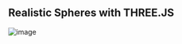 ## Realistic Spheres with THREE.JS
![image](https://github.com/user-attachments/assets/11a16458-f3b7-4792-954e-51fdd9098d04)

